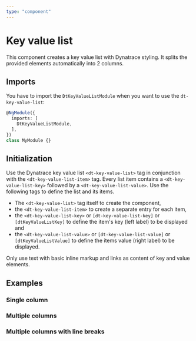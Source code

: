 ```yaml
---
type: "component"
---
```


# Key value list

This component creates a key value list with Dynatrace styling. It splits the provided elements automatically into 2 columns.

## Imports

You have to import the `DtKeyValueListModule` when you want to use the `dt-key-value-list`:

```typescript
@NgModule({
  imports: [
    DtKeyValueListModule,
  ],
})
class MyModule {}
```

## Initialization

Use the Dynatrace key value list `<dt-key-value-list>` tag in conjunction with the `<dt-key-value-list-item>` tag. Every list item contains a `<dt-key-value-list-key>` followed by a `<dt-key-value-list-value>`. Use the following tags to define the list and its items.

* The `<dt-key-value-list>` tag itself to create the component,
* the `<dt-key-value-list-item>` to create a separate entry for each item,
* the `<dt-key-value-list-key>` or `[dt-key-value-list-key]` or `[dtKeyValueListKey]` to define the item's key (left label) to be displayed and
* the `<dt-key-value-list-value>` or `[dt-key-value-list-value]` or `[dtKeyValueListValue]` to define the items value (right label) to be displayed.

Only use text with basic inline markup and links as content of key and value elements.

## Examples

### Single column

<docs-source-example example="KeyValueListDefaultExample"></docs-source-example>

### Multiple columns

<docs-source-example example="KeyValueListMulticolumnExample" fullwidth="true"></docs-source-example>

### Multiple columns with line breaks

<docs-source-example example="KeyValueListLongtextExample" fullwidth="true"></docs-source-example>
